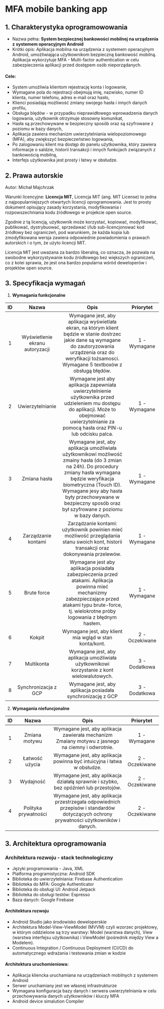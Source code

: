 # MFA mobile banking app

## 1. Charakterystyka oprogramowowania

* Nazwa pełna: **System bezpiecznej bankowości mobilnej na urządzenia z systemem operacyjnym Android**
* Krótki opis: Aplikacja mobilna na urządzenia z systemem operacyjnym Android, umożliwiająca użytkownikom bezpieczną bankowość mobilną. Aplikacja wykorzytuje MFA - Multi-factor authentication w celu zabezpieczenia aplikacji przed dostępem osób nieporządanych.
#### Cele: 
* System umożliwia klientom rejestrację konta i logowanie,
* Wymagane pola do rejestracji obejmują imię, nazwisko, numer ID klienta, numer telefonu, adres e-mail oraz hasło,
* Klienci posiadają możliwość zmiany swojego hasła i innych danych profilu,
* Obsługa blędów - w przypadku nieprawidłowego wprowadzenia danych logowania, użytkownik otrzymuje stosowny komunikat,
* Hasła są przechowywane w bezpieczny sposób oraz są szyfrowane z poziomu w bazy danych,
* Aplikacja zawiera mechanizm uwierzytelniania wielopoziomowego (MFA), aby zwiększyć bezpieczeństwo logowania,
* Po zalogowaniu klient ma dostęp do panelu użytkownika, który zawiera informacje o saldzie, historii transakcji i innych funkcjach związanych z bankowością mobilną,
* Interfejs użytkownika jest prosty i łatwy w obsłudze.

## 2. Prawa autorskie

Autor: Michał Majchrzak

Warunki licencyjne: **Licencja MIT**, Licencja MIT (ang. MIT License) to jedna z najpopularniejszych otwartych licencji oprogramowania. Jest to prosty dokument opisujący zasady korzystania, modyfikowania i rozpowszechniania kodu źródłowego w projekcie open source.

Zgodnie z tą licencją, użytkownik może korzystać, kopiować, modyfikować, publikować, dystrybuować, sprzedawać i/lub sub-licencjonować kod źródłowy bez ograniczeń, pod warunkiem, że każda kopia lub zmodyfikowana wersja zawiera odpowiednie powiadomienia o prawach autorskich i o tym, że użyto licencji MIT.

Licencja MIT jest uważana za bardzo liberalną, co oznacza, że pozwala na swobodne wykorzystywanie kodu źródłowego bez większych ograniczeń, co z kolei sprawia, że jest ona bardzo popularna wśród deweloperów i projektów open source.

## 3. Specyfikacja wymagań
1) **Wymagania funkcjonalne** 

|**ID**|**Nazwa**|**Opis**|**Priorytet**|
| :-: | :-: | :-: | :-: |
|1|Wyświetlenie ekranu autoryzacji| Wymagane jest, aby aplikacja wyświetlała ekran, na którym klient będzie w stanie dostrzec jakie dane są wymagane do zautoryzowania urządzenia oraz do weryfikacji tożsamosci. Wymagane 5 textboxów z obsługą błędów.|1 - Wymagane|
|2|Uwierzytelnianie| Wymagane jest aby aplikacja zapewniała uwierzytelnienie użytkownika przed udzieleniem mu dostępu do aplikacji. Może to obejmować uwierzytelnianie za pomocą hasła oraz PIN-u lub odcisku palca. |1 - Wymagane|
|3|Zmiana hasła| Wymagane jest, aby aplikacja umożliwiała użytkownikowi możliwość zmainy hasła (do 3 zmian na 24h). Do procedury zmiany hasła wymagana będzie weryfikacja biometryczna (Touch ID). Wymagane jesy aby hasła były przechowywane w bezpieczny sposób oraz był szyfrowane z poziomu w bazy danych. |1 - Wymagane|
|4|Zarządzanie kontami| Zarządzanie kontami: użytkownik powinien mieć możliwość przeglądania stanu swoich kont, historii transakcji oraz dokonywania przelewów. |1 - Wymagane|
|5|Brute force| Wymagane jest aby aplikacja posiadała zabezpieczenia przed atakami. Aplikacja powinna mieć mechanizmy zabezpieczające przed atakami typu brute-force, tj. wielokrotne próby logowania z błędnym hasłem. |1 - Wymagane|
|6|Kokpit| Wymagane jest, aby klient mia wgląd w stan konta/kont. |2 - Oczekiwane|
|7|Multikonta| Wymagane jest, aby aplikacja umożliwiała użytkownikowi korzystanie z kont wielowalutowych. |3 - Dodatkowa|
|8|Synchronizacja z GCP| Wymagane jest, aby aplikacja posiadała synchronizację z GCP |3 - Dodatkowa|

2) **Wymagania niefuncjonalne**

|**ID**|**Nazwa**|**Opis**|**Priorytet**|
| :-: | :-: | :-: | :-: |
|1|Zmiana motywu| Wymagane jest, aby aplikacja zawierała mechanizm Zmaiany motywu z jasnego na ciemny i odwrotnie. |1 - Wymagane|
|2|Łatwość użycia| Wymagane jest, aby aplikacja powinna być intuicyjna i łatwa w obsłudze. |2 - Oczekiwane|
|3|Wydajność| Wymagane jest, aby aplikacja działałą sprawnie i szybko, bez opóźnień lub przestojów. |2 - Oczekiwane|
|4|Polityka prywatności| Wymagane jest, aby aplikacja przestrzegała odpowiednich przepisów i standardów dotyczących ochrony prywatności użytkowników i danych. |2 - Oczekiwane|


## 3. Architektura oprogramowania
### Architektura rozwoju - stack technologiczny
- Języki programowania - Java, XML
- Platforma programistyczna: Android SDK
- Biblioteka do uwierzytelniania: Firebase Authentication
- Biblioteka do MFA: Google Authenticator
- Biblioteka do obsługi UI: Android Jetpack
- Biblioteka do obsługi testów: Espresso
- Baza danych: Google Firebase

#### Architektura rozwoju
- Android Studio jako środowisko deweloperskie
- Architektura Model-View-ViewModel (MVVM) czyli wzorzec projektowy, w którym oddzielone są trzy warstwy: Model (warstwa danych), View (warstwa interfejsu użytkownika) i ViewModel (pośrednik między View a Modelem).
- Continuous Integration / Continuous Deployment (CI/CD) do automatycznego wdrażania i testowania zmian w kodzie

#### Architektura uruchomieniowa:
- Aplikacja kliencka uruchamiana na urządzeniach mobilnych z systemem Android
- Serwer uruchamiany jest we własnej infrastrukturze
- Wymagana konfiguracja bazy danych i serwera uwierzytelniania w celu przechowywania danych użytkowników i kluczy MFA
- Android device simalution Compiler

